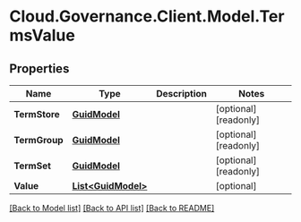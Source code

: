 # Cloud.Governance.Client.Model.TermsValue
## Properties

Name | Type | Description | Notes
------------ | ------------- | ------------- | -------------
**TermStore** | [**GuidModel**](GuidModel.md) |  | [optional] [readonly] 
**TermGroup** | [**GuidModel**](GuidModel.md) |  | [optional] [readonly] 
**TermSet** | [**GuidModel**](GuidModel.md) |  | [optional] [readonly] 
**Value** | [**List&lt;GuidModel&gt;**](GuidModel.md) |  | [optional] 

[[Back to Model list]](../README.md#documentation-for-models) [[Back to API list]](../README.md#documentation-for-api-endpoints) [[Back to README]](../README.md)

